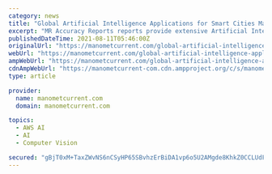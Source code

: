 ```yaml
---
category: news
title: "Global Artificial Intelligence Applications for Smart Cities Market SWOT Analysis,Key Indicators,Forecast 2027 : Amazon (Rekognition), C3.ai"
excerpt: "MR Accuracy Reports reports provide extensive Artificial Intelligence Applications for Smart Cities assessments with considering the importance and projections and provide detailed, strategic life choice data identification and effective to provide a ..."
publishedDateTime: 2021-08-11T05:46:00Z
originalUrl: "https://manometcurrent.com/global-artificial-intelligence-applications-for-smart-cities-market-swot-analysiskey-indicatorsforecast-2027-amazon-rekognition-c3-ai/"
webUrl: "https://manometcurrent.com/global-artificial-intelligence-applications-for-smart-cities-market-swot-analysiskey-indicatorsforecast-2027-amazon-rekognition-c3-ai/"
ampWebUrl: "https://manometcurrent.com/global-artificial-intelligence-applications-for-smart-cities-market-swot-analysiskey-indicatorsforecast-2027-amazon-rekognition-c3-ai/"
cdnAmpWebUrl: "https://manometcurrent-com.cdn.ampproject.org/c/s/manometcurrent.com/global-artificial-intelligence-applications-for-smart-cities-market-swot-analysiskey-indicatorsforecast-2027-amazon-rekognition-c3-ai/"
type: article

provider:
  name: manometcurrent.com
  domain: manometcurrent.com

topics:
  - AWS AI
  - AI
  - Computer Vision

secured: "gBjT0xM+TaxZWvNS6nCSyHP65SBvhzErBiDA1vp6o5U2AMgde8KhkZ0CCLUdFV9hj0S+iFLkcFysXnETTsu9h1lE/1TJ0m5ldicY+grkUtKAJYrS0y4FarCKLmWFmWWfsPsFt5xSxHgZO3CRqRbGP0oLRvT/r9X40EfGu+cZI6Jxuq/okkM7dNThKSWETe8ycY8c85Nr40juIyZGHh2XpuX9I0vgW3iWLTjj+d8MhZgADJWoHKll2tBVn7nkrCbM1k8+/ynJvb5Y21RztmsKD08yEGQPHqJyI90dQ3OnKm1kdSkQeN/KWBMaYAjE65Ohxs33ZlunWVFOqfH/XDMKZ38WCSTbE5Mm9bJ5kEZH/b0=;qOLWCSN+WLsCrGBt7zniRA=="
---
```


